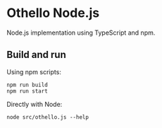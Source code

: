# Othello Node.js

Node.js implementation using TypeScript and npm.

## Build and run

Using npm scripts:

```shell
npm run build
npm run start
```

Directly with Node:

```shell
node src/othello.js --help
```
